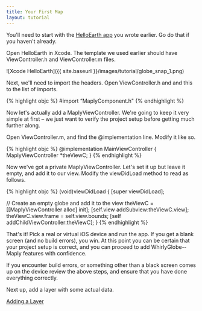 ```yaml
---
title: Your First Map
layout: tutorial
---
```


You'll need to start with the [HelloEarth app](hello_earth.html) you wrote earlier.  Go do that if you haven't already.

Open HelloEarth in Xcode.  The template we used earlier should have ViewController.h and ViewController.m files.

![Xcode HelloEarth]({{ site.baseurl }}/images/tutorial/globe_snap_1.png)

Next, we'll need to import the headers. Open ViewController.h and and this to the list of imports.

{% highlight objc %}
#import “MaplyComponent.h"
{% endhighlight %}

Now let's actually add a MaplyViewController. We're going to keep it very simple at first – we just want to verify the project setup before getting much further along.

Open ViewController.m, and find the @implementation line. Modify it like so.

{% highlight objc %}
@implementation MainViewController
{
  MaplyViewController *theViewC;
}
{% endhighlight %}

Now we've got a private MaplyViewController. Let's set it up but leave it empty, and add it to our view. Modify the viewDidLoad method to read as follows.

{% highlight objc %}
­(void)viewDidLoad
{
  [super viewDidLoad];

  // Create an empty globe and add it to the view
  theViewC = [[MaplyViewController alloc] init];
  [self.view addSubview:theViewC.view];
  theViewC.view.frame = self.view.bounds;
  [self addChildViewController:theViewC];
}
{% endhighlight %}

That's it! Pick a real or virtual iOS device and run the app. If you get a blank screen (and no build errors), you win. At this point you can be certain that your project setup is correct, and you can proceed to add WhirlyGlobe-­Maply features with confidence.

If you encounter build errors, or something other than a black screen comes up on the device review the above steps, and ensure that you have done everything correctly.

Next up, add a layer with some actual data.

[Adding a Layer](adding_a_layer.html)
